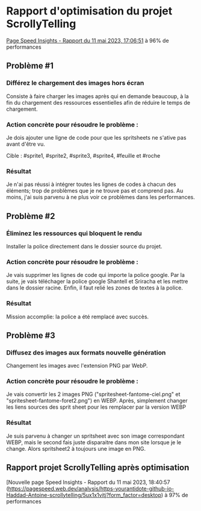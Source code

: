 # Rapport d'optimisation du projet ScrollyTelling

[Page Speed Insights - Rapport du 11 mai 2023, 17:06:51](https://pagespeed.web.dev/analysis/https-yourantidote-github-io-Haddad-Antoine-scrollytelling/l56zlqbd7j?form_factor=desktop) à 96% de performances

## Problème #1
### Différez le chargement des images hors écran
Consiste à faire charger les images après qui en demande beaucoup, à la fin du chargement des ressources essentielles afin de réduire le temps de chargement.
### Action concrète pour résoudre le problème :
Je dois ajouter une ligne de code pour que les spritsheets ne s'ative pas avant d'être vu. 

Cible : #sprite1, #sprite2, #sprite3, #sprite4, #feuille et #roche
### Résultat
Je n'ai pas réussi à intégrer toutes les lignes de codes à chacun des éléments; trop de problèmes que je ne trouve pas et comprend pas. Au moins, j'ai suis parvenu à ne plus voir ce problèmes dans les performances.

## Problème #2
### Éliminez les ressources qui bloquent le rendu
Installer la police directement dans le dossier source du projet.
### Action concrète pour résoudre le problème :
Je vais supprimer les lignes de code qui importe la police google. Par la suite, je vais téléchager la police google Shantell et Sriracha et les mettre dans le dossier racine. Enfin, il faut relié les zones de textes à la police. 
### Résultat
Mission accomplie: la police a été remplacé avec succès.

## Problème #3
### Diffusez des images aux formats nouvelle génération
Changement les images avec l'extension PNG par WebP.
### Action concrète pour résoudre le problème :
Je vais convertir les 2 images PNG ("spritesheet-fantome-ciel.png" et "spritesheet-fantome-foret2.png") en WEBP. Après, simplement changer les liens sources des sprit sheet pour les remplacer par la version WEBP
### Résultat 
Je suis parvenu à changer un spritsheet avec son image correspondant WEBP, mais le second fais juste disparaitre dans mon site lorsque je le change. Alors spritsheet2 à toujours une image en PNG.

## Rapport projet ScrollyTelling après optimisation

[Nouvelle page Speed Insights - Rapport du 11 mai 2023, 18:40:57 (https://pagespeed.web.dev/analysis/https-yourantidote-github-io-Haddad-Antoine-scrollytelling/5ux1x1vitj?form_factor=desktop) à 97% de performances
